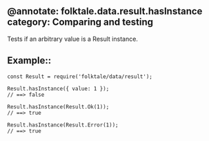 @annotate: folktale.data.result.hasInstance
category: Comparing and testing
---

Tests if an arbitrary value is a Result instance.


## Example::

    const Result = require('folktale/data/result');

    Result.hasInstance({ value: 1 });
    // ==> false

    Result.hasInstance(Result.Ok(1));
    // ==> true

    Result.hasInstance(Result.Error(1));
    // ==> true